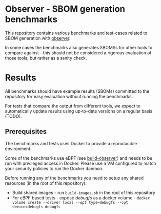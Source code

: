 # Observer - SBOM generation benchmarks

This repository contains various benchmarks and test-cases related to SBOM generation with [observer](https://github.com/sbom-observer/observer-cli).

In some cases the benchmarks also generates SBOMSs for other tools to compare against - this should not be considered a rigorous evaluation of those tools, but rather as a sanity check.

# Results

All benchmarks should have example results (SBOMs) committed to the repository for easy evaluation without running the benchmarks.

For tests that compare the output from different tools, we expect to automatically update results using up-to-date versions on a regular basis (TODO).

## Prerequisites

The benchmarks and tests uses Docker to provide a reproducible environment.

Some of the benchmarks use eBPF (see [build-observer](https://github.com/sbom-observer/build-observer)) and needs to be run with privileged access in Docker. Please use a VM configured to match your security policies to run the Docker daemon.

Before running any of the benchmarks you need to setup any shared resources (in the root of this repository):

- Build shared images - run `build-images.sh` in the root of this repository
- For eBPF based tests - expose *debugfs* as a docker volume - `docker volume create --driver local --opt type=debugfs --opt device=debugfs debugfs`

